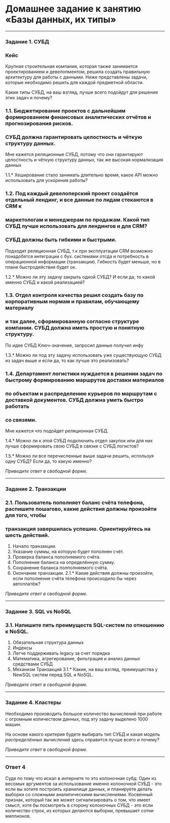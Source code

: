 # Домашнее задание к занятию «Базы данных, их типы»
---

### Задание 1. СУБД

### Кейс
Крупная строительная компания, которая также занимается проектированием и девелопментом, решила создать 
правильную архитектуру для работы с данными. Ниже представлены задачи, которые необходимо решить для
каждой предметной области. 

Какие типы СУБД, на ваш взгляд, лучше всего подойдут для решения этих задач и почему? 
 
### 1.1. Бюджетирование проектов с дальнейшим формированием финансовых аналитических отчётов и прогнозирования рисков.
### СУБД должна гарантировать целостность и чёткую структуру данных.
Мне кажется реляционные СУБД, потому что они гарантируют целостность и чёткую структуру данных, так же высокая нормализация данных

1.1.* Хеширование стало занимать длительно время, какое API можно использовать для ускорения работы? 

### 1.2. Под каждый девелоперский проект создаётся отдельный лендинг, и все данные по лидам стекаются в CRM к 
### маркетологам и менеджерам по продажам. Какой тип СУБД лучше использовать для лендингов и для CRM? 
### СУБД должны быть гибкими и быстрыми.

Подходит реляционная СУБД, т.к при эксплуатации CRM возможно понадобятся интеграции с бух. системами отсда и потребность в операционной информации (транзакции). Гибкость будет меньше, но в плане быстродействия будет ок.

1.2.* Можно ли эту задачу закрыть одной СУБД? И если да, то какой именно СУБД и какой реализацией?

### 1.3. Отдел контроля качества решил создать базу по корпоративным нормам и правилам, обучающему материалу 
### и так далее, сформированную согласно структуре компании. СУБД должна иметь простую и понятную структуру.
По идее СУБД Ключ-значение, запросил данные получил инфу

1.3.* Можно ли под эту задачу использовать уже существующую СУБД из задач выше и если да, то как лучше это 
реализовать?

### 1.4. Департамент логистики нуждается в решении задач по быстрому формированию маршрутов доставки материалов 
### по объектам и распределению курьеров по маршрутам с доставкой документов. СУБД должна уметь быстро работать
### со связями.
Мне кажется что подойдет реляционная СУБД.

1.4.* Можно ли к этой СУБД подключить отдел закупок или для них лучше сформировать свою СУБД в связке с СУБД 
логистов?

1.5.* Можно ли все перечисленные выше задачи решить, используя одну СУБД? Если да, то какую именно?

*Приведите ответ в свободной форме.*

---

### Задание 2. Транзакции

### 2.1. Пользователь пополняет баланс счёта телефона, распишите пошагово, какие действия должны произойти для того, чтобы 
### транзакция завершилась успешно. Ориентируйтесь на шесть действий.
1. Начало транзакции.
2. Указание суммы, на которую будет пополнен счёт.
3. Проверка баланса пополняемого счёта.
4. Пополнение баланса на определённую сумму.
5. Сохранение баланса полполняемого счёта.
6. Окончание транзакции.
2.1.* Какие действия должны произойти, если пополнение счёта телефона происходило бы через автоплатёж?

*Приведите ответ в свободной форме.*

---

### Задание 3. SQL vs NoSQL

### 3.1. Напишите пять преимуществ SQL-систем по отношению к NoSQL. 
1. Обязательная структура данных
2. Индексы
3. Легче поддерживать legacy за счет порядка
4. Математика, агрегирование, фильтрация и анализ данных средствами СУБД
5. Механизм Транзакций
3.1.* Какие, на ваш взгляд, преимущества у NewSQL систем перед SQL и NoSQL.

*Приведите ответ в свободной форме.*

---

### Задание 4. Кластеры

Необходимо производить большое количество вычислений при работе с огромным количеством данных, под эту задачу 
выделено 1000 машин. 

На основе какого критерия будете выбирать тип СУБД и какая модель *распределённых вычислений* 
здесь справится лучше всего и почему?



*Приведите ответ в свободной форме.*

---
### Ответ 4
Судя по тому что искал в интернете то это колоночная субд:
Один из весомых аргументов за использование именно колоночной СУБД - это если вы хотите построить хранилище данных, и планируете делать выборки со сложными аналитическими вычислениями. 
Косвенный признак, который так же может сигнализировать о том, что имеет смысл, хотя бы посмотреть в сторону колоночных СУБД - это если количество строк, из которых делаются выборки, превышает сотни миллионов.
